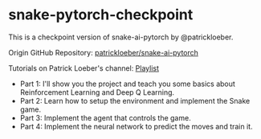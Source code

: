 # snake-pytorch-checkpoint

This is a checkpoint version of snake-ai-pytorch by @patrickloeber.

Origin GitHub Repository: [patrickloeber/snake-ai-pytorch](https://github.com/patrickloeber/snake-ai-pytorch)

Tutorials on Patrick Loeber's channel: [Playlist](https://www.youtube.com/playlist?list=PLqnslRFeH2UrDh7vUmJ60YrmWd64mTTKV)

- Part 1: I'll show you the project and teach you some basics about Reinforcement Learning and Deep Q Learning.
- Part 2: Learn how to setup the environment and implement the Snake game.
- Part 3: Implement the agent that controls the game.
- Part 4: Implement the neural network to predict the moves and train it.

